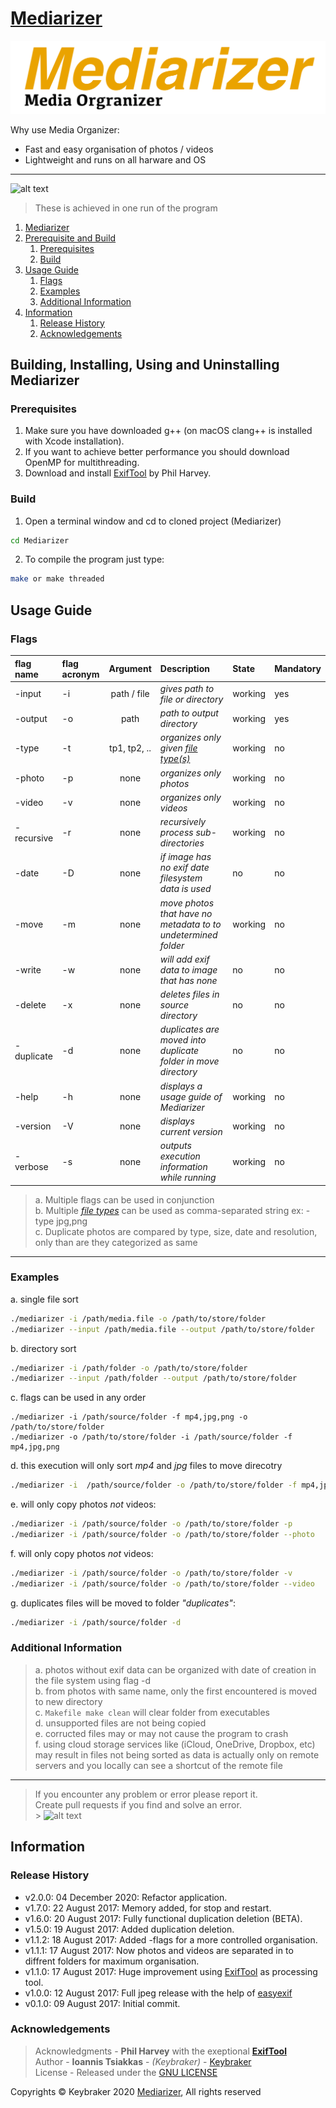<div id="1">
  
# [Mediarizer](https://github.com/keybraker/Media-Organizer)
![alt text](https://github.com/keybraker/Mediarizer/blob/updating-code-quality/img/new_mediarizer_logo.png)

Why use Media Organizer:

- Fast and easy organisation of photos / videos
- Lightweight and runs on all harware and OS

---

![alt text](https://raw.githubusercontent.com/keybraker/Media-Organizer/master/img/mediarizerDisplay.jpg)
<br>

> These is achieved in one run of the program

1. [Mediarizer](#1)
2. [Prerequisite and Build](#2)
   1. [Prerequisites](#2-1)
   2. [Build](#2-2)
3. [Usage Guide](#3)
   1. [Flags](#3-1)
   2. [Examples](#3-2)
   3. [Additional Information](#3-3)
4. [Information](#4)
   1. [Release History](#4-1)
   2. [Acknowledgements](#4-2)

<div id="2">
  
## Building, Installing, Using and Uninstalling Mediarizer

<div id="2-1">
  
### Prerequisites
1. Make sure you have downloaded g++ (on macOS clang++ is installed with Xcode installation).
2. If you want to achieve better performance you should download OpenMP for multithreading.
3. Download and install [ExifTool](http://owl.phy.queensu.ca/~phil/exiftool/) by Phil Harvey.

<div id="2-2">
  
### Build

1. Open a terminal window and cd to cloned project (Mediarizer)

```bash
cd Mediarizer
```

2. To compile the program just type:

```bash
make or make threaded
```

<div id="3">

## Usage Guide

<div id="3-1">

### Flags

| flag name  | flag acronym |   Argument   | Description                                                              | State   | Mandatory |
| :--------- | :----------- | :----------: | :----------------------------------------------------------------------- | :------ | :-------- |
| -input     | -i           | path / file  | _gives path to file or directory_                                        | working | yes       |
| -output    | -o           |     path     | _path to output directory_                                               | working | yes       |
| -type      | -t           | tp1, tp2, .. | _organizes *only* given [file type(s)](https://exiftool.org/#supported)_ | working | no        |
| -photo     | -p           |     none     | _organizes *only* photos_                                                | working | no        |
| -video     | -v           |     none     | _organizes *only* videos_                                                | working | no        |
| -recursive | -r           |     none     | _recursively process sub-directories_                                    | working | no        |
| -date      | -D           |     none     | _if image has no exif date filesystem data is used_                      | no      | no        |
| -move      | -m           |     none     | _move photos that have no metadata to to undetermined folder_            | working | no        |
| -write     | -w           |     none     | _will add exif data to image that has none_                              | no      | no        |
| -delete    | -x           |     none     | _deletes files in source directory_                                      | no      | no        |
| -duplicate | -d           |     none     | _duplicates are moved into duplicate folder in move directory_           | no      | no        |
| -help      | -h           |     none     | _displays a usage guide of Mediarizer_                                   | working | no        |
| -version   | -V           |     none     | _displays current version_                                               | working | no        |
| -verbose   | -s           |     none     | _outputs execution information while running_                            | working | no        |

> a. Multiple flags can be used in conjunction<br>
> b. Multiple _[file types](https://exiftool.org/#supported)_ can be used as comma-separated string ex: -type jpg,png<br>
> c. Duplicate photos are compared by type, size, date and resolution, only than are they categorized as same<br>

---

<div id="3-2">

### Examples

a. single file sort

```bash
./mediarizer -i /path/media.file -o /path/to/store/folder
./mediarizer --input /path/media.file --output /path/to/store/folder
```

b. directory sort

```bash
./mediarizer -i /path/folder -o /path/to/store/folder
./mediarizer --input /path/folder --output /path/to/store/folder
```

c. flags can be used in any order

```
./mediarizer -i /path/source/folder -f mp4,jpg,png -o /path/to/store/folder
./mediarizer -o /path/to/store/folder -i /path/source/folder -f mp4,jpg,png
```

d. this execution will only sort _mp4_ and _jpg_ files to move direcotry

```bash
./mediarizer -i  /path/source/folder -o /path/to/store/folder -f mp4,jpg
```

e. will only copy photos _not_ videos:

```bash
./mediarizer -i /path/source/folder -o /path/to/store/folder -p
./mediarizer -i /path/source/folder -o /path/to/store/folder --photo
```

f. will only copy photos _not_ videos:

```bash
./mediarizer -i /path/source/folder -o /path/to/store/folder -v
./mediarizer -i /path/source/folder -o /path/to/store/folder --video
```

g. duplicates files will be moved to folder _"duplicates"_:

```bash
./mediarizer -i /path/source/folder -d
```

<div id="3-3">

### Additional Information

> a. photos without exif data can be organized with date of creation in the file system using flag -d<br>
> b. from photos with same name, only the first encountered is moved to new directory<br>
> c. `Makefile make clean` will clear folder from executables<br>
> d. unsupported files are not being copied<br>
> e. corructed files may or may not cause the program to crash<br>
> f. using cloud storage services like (iCloud, OneDrive, Dropbox, etc) may result in files not being sorted
> as data is actually only on remote servers and you locally can see a shortcut of the remote file

---

> If you encounter any problem or error please report it.<br>
> Create pull requests if you find and solve an error.<br> > ![alt text](https://raw.githubusercontent.com/keybraker/Media-Organizer/master/img/tired.gif)

<div id="4">

## Information

<div id="4-1">

### Release History

- v2.0.0: 04 December 2020: Refactor application.
- v1.7.0: 22 August 2017: Memory added, for stop and restart.
- v1.6.0: 20 August 2017: Fully functional duplication deletion (BETA).
- v1.5.0: 19 August 2017: Added duplication deletion.
- v1.1.2: 18 August 2017: Added -flags for a more controlled organisation.
- v1.1.1: 17 August 2017: Now photos and videos are separated in to diffrent folders for maximum organisation.
- v1.1.0: 17 August 2017: Huge improvement using [ExifTool](http://owl.phy.queensu.ca/~phil/exiftool/) as processing tool.
- v1.0.0: 12 August 2017: Full jpeg release with the help of [easyexif](https://github.com/mayanklahiri/easyexif)
- v0.1.0: 09 August 2017: Initial commit.

<div id="4-2">

### Acknowledgements

> Acknowledgments - **Phil Harvey** with the exeptional [**ExifTool**](http://owl.phy.queensu.ca/~phil/exiftool/)<br>
> Author - **Ioannis Tsiakkas** - _(Keybraker)_ - [Keybraker](https://github.com/keybraker)<br>
> License - Released under the [GNU LICENSE](http://www.gnu.org/philosophy/free-sw.html)<br>

Copyrights © Keybraker 2020 [Mediarizer](https://github.com/keybraker/Media-Organizer), All rights reserved

